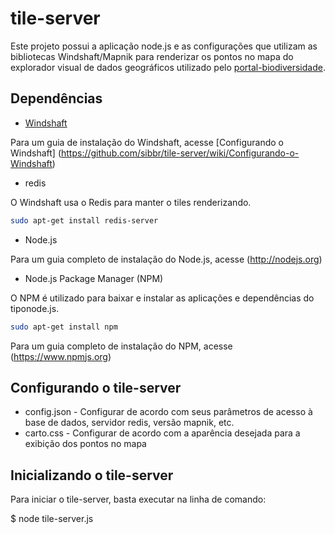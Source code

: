 tile-server
===========

Este projeto possui a aplicação node.js e as configurações que utilizam as bibliotecas Windshaft/Mapnik para renderizar os pontos no mapa do explorador visual de dados geográficos utilizado pelo  [portal-biodiversidade](https://github.com/sibbr/portal-biodiversidade).

## Dependências

* [Windshaft](https://github.com/CartoDB/Windshaft)

Para um guia de instalação do Windshaft, acesse [Configurando o Windshaft] (https://github.com/sibbr/tile-server/wiki/Configurando-o-Windshaft)

* redis

O Windshaft usa o Redis para manter o tiles renderizando.

```bash
sudo apt-get install redis-server
```

* Node.js 

Para um guia completo de instalação do Node.js, acesse  (http://nodejs.org)

* Node.js Package Manager (NPM)

O NPM é utilizado para baixar e instalar as aplicações e dependências do tiponode.js.

```bash
sudo apt-get install npm
```

Para um guia completo de instalação do NPM, acesse (https://www.npmjs.org)

## Configurando o tile-server 

* config.json - Configurar de acordo com seus parâmetros de acesso à base de dados, servidor redis, versão mapnik, etc.
* carto.css - Configurar de acordo com a aparência desejada para a exibição dos pontos no mapa

## Inicializando o tile-server

Para iniciar o tile-server, basta executar na linha de comando:

$ node tile-server.js

